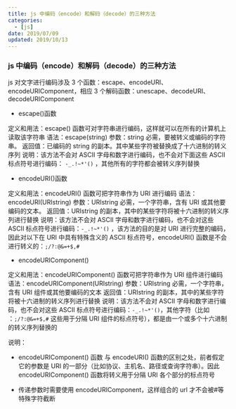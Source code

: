 ```yaml
---
title: js 中编码（encode）和解码（decode）的三种方法
categories:
  - [js]
date: 2019/07/09
updated: 2019/10/13
---
```


### js 中编码（encode）和解码（decode）的三种方法

js 对文字进行编码涉及 3 个函数：escape、encodeURI、encodeURIComponent，相应 3 个解码函数：unescape、decodeURI、decodeURIComponent

- escape()函数

定义和用法：escape() 函数可对字符串进行编码，这样就可以在所有的计算机上读取该字符串
语法：escape(string)
参数：string 必需，要被转义或编码的字符串。
返回值：已编码的 string 的副本。其中某些字符被替换成了十六进制的转义序列
说明：该方法不会对 ASCII 字母和数字进行编码，也不会对下面这些 ASCII 标点符号进行编码： `-_.!~*'()` ，其他所有的字符都会被转义序列替换

- encodeURI()函数

定义和用法：encodeURI() 函数可把字符串作为 URI 进行编码
语法：encodeURI(URIstring)
参数：URIstring 必需，一个字符串，含有 URI 或其他要编码的文本。
返回值：URIstring 的副本，其中的某些字符将被十六进制的转义序列进行替换
说明：该方法不会对 ASCII 字母和数字进行编码，也不会对这些 ASCII 标点符号进行编码：`-_.!~*'()` ，该方法的目的是对 URI 进行完整的编码，因此对以下在 URI 中具有特殊含义的 ASCII 标点符号，encodeURI() 函数是不会进行转义的：`;/?:@&=+$,#`

- encodeURIComponent()

定义和用法：encodeURIComponent() 函数可把字符串作为 URI 组件进行编码
语法：encodeURIComponent(URIstring)
参数：URIstring 必需，一个字符串，含有 URI 组件或其他要编码的文本
返回值：URIstring 的副本，其中的某些字符将被十六进制的转义序列进行替换
说明：该方法不会对 ASCII 字母和数字进行编码，也不会对这些 ASCII 标点符号进行编码：`-_.!~*'()`，其他字符（比如 ：`;/?:@&=+$,#` 这些用于分隔 URI 组件的标点符号），都是由一个或多个十六进制的转义序列替换的

说明：

- encodeURIComponent() 函数 与 encodeURI() 函数的区别之处，前者假定它的参数是 URI 的一部分（比如协议、主机名、路径或查询字符串）。因此 encodeURIComponent() 函数将转义用于分隔 URI 各个部分的标点符号

- 传递参数时需要使用 encodeURIComponent，这样组合的 url 才不会被#等特殊字符截断
